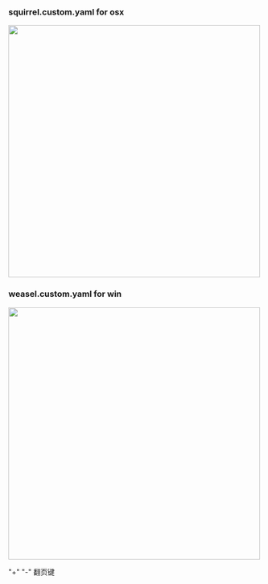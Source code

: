 ### squirrel.custom.yaml for osx
<div align=left><img src="https://i.loli.net/2020/11/13/2LT9b6JjmsP74uk.png" width="500">

### weasel.custom.yaml for win
<div align=left><img src="https://i.loli.net/2020/11/13/5xSTsMtN2BRplzj.png" width="500">


"+" "-" 翻页键
